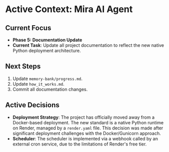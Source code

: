 # Active Context: Mira AI Agent

## Current Focus
- **Phase 5: Documentation Update**
- **Current Task**: Update all project documentation to reflect the new native Python deployment architecture.

## Next Steps
1.  Update `memory-bank/progress.md`.
2.  Update `how_it_works.md`.
3.  Commit all documentation changes.

## Active Decisions
- **Deployment Strategy**: The project has officially moved away from a Docker-based deployment. The new standard is a native Python runtime on Render, managed by a `render.yaml` file. This decision was made after significant deployment challenges with the Docker/Gunicorn approach.
- **Scheduler**: The scheduler is implemented via a webhook called by an external cron service, due to the limitations of Render's free tier.
